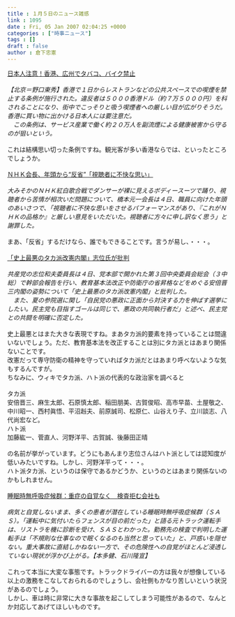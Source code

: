 ```yaml
---
title : １月５日のニュース雑感
link : 1095
date : Fri, 05 Jan 2007 02:04:25 +0000
categories : ["時事ニュース"]
tags : []
draft : false
author : 倉下忠憲
---
```


<A HREF="http://www.iza.ne.jp/news/newsarticle/world/china/33873/" TARGET="_blank">日本人注意！香港、広州でタバコ、バイク禁止</A><BR><BR><I>【北京＝野口東秀】香港で１日からレストランなどの公共スペースでの喫煙を禁止する条例が施行された。違反者は５０００香港ドル（約７万５０００円）を科されることになり、街中でこっそりと吸う喫煙者への厳しい目が広がりそうだ。香港に買い物に出かける日本人には要注意だ。<BR>　この条例は、サービス産業で働く約２０万人を副流煙による健康被害から守るのが狙いという。</I><BR><BR>これは結構思い切った条例ですね。観光客が多い香港ならでは、といったところでしょうか。<BR><BR><A HREF="http://www.iza.ne.jp/news/newsarticle/business/media/33814/" TARGET="_blank">ＮＨＫ会長、年頭から“反省”「視聴者に不快な思い」</A><BR><BR><I>大みそかのＮＨＫ紅白歌合戦でダンサーが裸に見えるボディースーツで踊り、視聴者から苦情が相次いだ問題について、橋本元一会長は４日、職員に向けた年頭のあいさつで、「視聴者に不快な思いをさせるパフォーマンスがあり、『これがＮＨＫの品格か』と厳しい意見をいただいた。視聴者に方々に申し訳なく思う」と謝罪した。</I><BR><BR>まあ、「反省」するだけなら、誰でもできることです。言うが易し、・・・。<BR><BR><A HREF="http://www.iza.ne.jp/news/newsarticle/politics/politicsit/33800/" TARGET="_blank">「史上最悪のタカ派改憲内閣」志位氏が批判</A><BR><BR><I>共産党の志位和夫委員長は４日、党本部で開かれた第３回中央委員会総会（３中総）で幹部会報告を行い、教育基本法改正や防衛庁の省昇格などをめぐる安倍晋三内閣の姿勢について「史上最悪のタカ派改憲内閣」と批判した。<BR>　また、夏の参院選に関し「自民党の悪政に正面から対決する力を伸ばす選挙にしたい。民主党も目指すゴールは同じで、悪政の共同執行者だ」と述べ、民主党との共闘を明確に否定した。</I><BR><BR>史上最悪とはまた大きな表現ですね。まあタカ派的要素を持っていることは間違いないでしょう。ただ、教育基本法を改正することは別にタカ派とはあまり関係ないことです。<BR>改憲だって専守防衛の精神を守っていればタカ派だとはあまり呼べないような気もするんですが。<BR>ちなみに、ウィキでタカ派、ハト派の代表的な政治家を調べると<BR><BR>タカ派<BR>安倍晋三、麻生太郎、石原慎太郎、稲田朋美、古賀俊昭、高市早苗、土屋敬之、中川昭一、西村眞悟、平沼赳夫、前原誠司、松原仁、山谷えり子、立川談志、八代尚宏など。<BR>ハト派<BR>加藤紘一、菅直人、河野洋平、古賀誠、後藤田正晴 <BR><BR>の名前が挙がっています。どうにもあんまり志位さんはハト派としては認知度が低いみたいですね。しかし、河野洋平って・・・。<BR>ハト派タカ派、というのは保守であるかどうか、というのとはあまり関係ないのかもしれません。<BR><BR><A HREF="http://www.mainichi-msn.co.jp/science/medical/news/20070104k0000m040070000c.html" TARGET="_blank">睡眠時無呼吸症候群：重症の自覚なく　検査拒む会社も</A><BR><BR><I>病気と自覚しないまま、多くの患者が潜在している睡眠時無呼吸症候群（ＳＡＳ）。「運転中に気付いたらフェンスが目の前だった」と語る元トラック運転手は、リストラを機に診断を受け、ＳＡＳとわかった。勤務先の検査で判明した運転手は「不規則な仕事なので眠くなるのも当然と思っていた」と、戸惑いを隠せない。重大事故に直結しかねない一方で、その危険性への自覚がほとんど浸透していない現状が浮かび上がる。【本多健、石川隆宣】</I><BR><BR>これって本当に大変な事態です。トラックドライバーの方は我々が想像している以上の激務をこなしておられるのでしょうし、会社側もかなり苦しいという状況があるのでしょう。<BR>しかし、車は時に非常に大きな事故を起こしてしまう可能性があるので、なんとか対応してあげてほしいものです。<BR><BR><br><br>
